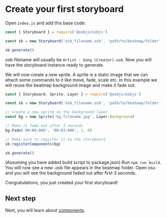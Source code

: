 # Create your first storyboard

Open `index.js` and add this base code:
```javascript
const { Storyboard } = require('@osbjs/osbjs')

const sb = new Storyboard('osb_filename.osb', 'path/to/beatmap/folder')

sb.generate()
```

osb filename will usually be `Artist - Song (Creator).osb`. Now you will have the storyboard instance ready to generate.

We will now create a new sprite. A sprite is a static image that we can attach some commands to it like move, fade, scale etc.
In this example we will reuse the beatmap background image and make it fade out.

```javascript
const { Storyboard, Sprite, Layer } = require('@osbjs/osbjs')

const sb = new Storyboard('osb_filename.osb', 'path/to/beatmap/folder')

// Create a new sprite on the background layer
const bg = new Sprite('bg_filename.jpg', Layer.Background)

// Make it fade out after 3 seconds
bg.Fade('00:00:000', '00:03:000', 1, 0)

// Make sure to register it to the storyboard
sb.registerComponents(bg)

sb.generate()
```

(Assuming you have added build script to package.json) Run `npm run build`. You will now see a new .osb file appears in the beatmap folder.
Open osu and you will see the background faded out after first 3 seconds.

Congratulations, you just created your first storyboard!

## Next step
Next, you will learn about [components](/docs/introducing-components).
